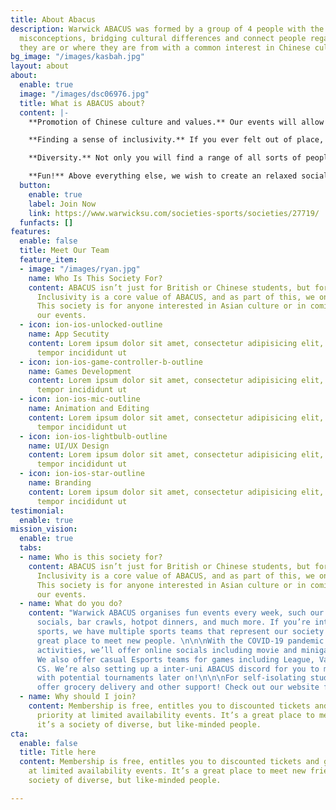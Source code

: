 ```yaml
---
title: About Abacus
description: Warwick ABACUS was formed by a group of 4 people with the aim of reducing
  misconceptions, bridging cultural differences and connect people regardless of who
  they are or where they are from with a common interest in Chinese culture.
bg_image: "/images/kasbah.jpg"
layout: about
about:
  enable: true
  image: "/images/dsc06976.jpg"
  title: What is ABACUS about?
  content: |-
    **Promotion of Chinese culture and values.** Our events will allow you to experience this age old culture rich of unique fascinating traditions.

    **Finding a sense of inclusivity.** If you ever felt out of place, you may just be able to find like-minded people who will understand you. We are a close community and we try to accommodate everyone with common interests. You will likely build bonds for life and create a home away from home!

    **Diversity.** Not only you will find a range of all sorts of people with incredible international mindsets, yet woven together through the influence of a Chinese background. Nevertheless, we can also cater anyone with even the mildest interests in Chinese culture.

    **Fun!** Above everything else, we wish to create an relaxed social environment for everyone to create cheerful memories and ever lasting relationships in the society.
  button:
    enable: true
    label: Join Now
    link: https://www.warwicksu.com/societies-sports/societies/27719/
  funfacts: []
features:
  enable: false
  title: Meet Our Team
  feature_item:
  - image: "/images/ryan.jpg"
    name: Who Is This Society For?
    content: ABACUS isn’t just for British or Chinese students, but for everyone!
      Inclusivity is a core value of ABACUS, and as part of this, we only speak english.
      This society is for anyone interested in Asian culture or in coming to any of
      our events.
  - icon: ion-ios-unlocked-outline
    name: App Secutity
    content: Lorem ipsum dolor sit amet, consectetur adipisicing elit, sed do eiusmod
      tempor incididunt ut
  - icon: ion-ios-game-controller-b-outline
    name: Games Development
    content: Lorem ipsum dolor sit amet, consectetur adipisicing elit, sed do eiusmod
      tempor incididunt ut
  - icon: ion-ios-mic-outline
    name: Animation and Editing
    content: Lorem ipsum dolor sit amet, consectetur adipisicing elit, sed do eiusmod
      tempor incididunt ut
  - icon: ion-ios-lightbulb-outline
    name: UI/UX Design
    content: Lorem ipsum dolor sit amet, consectetur adipisicing elit, sed do eiusmod
      tempor incididunt ut
  - icon: ion-ios-star-outline
    name: Branding
    content: Lorem ipsum dolor sit amet, consectetur adipisicing elit, sed do eiusmod
      tempor incididunt ut
testimonial:
  enable: true
mission_vision:
  enable: true
  tabs:
  - name: Who is this society for?
    content: ABACUS isn’t just for British or Chinese students, but for everyone!
      Inclusivity is a core value of ABACUS, and as part of this, we only speak english.
      This society is for anyone interested in Asian culture or in coming to any of
      our events.
  - name: What do you do?
    content: "Warwick ABACUS organises fun events every week, such our “Boba and Chill”
      socials, bar crawls, hotpot dinners, and much more. If you’re interested in
      sports, we have multiple sports teams that represent our society that are another
      great place to meet new people. \n\n\nWith the COVID-19 pandemic limiting in-person
      activities, we’ll offer online socials including movie and minigame nights.
      We also offer casual Esports teams for games including League, Valorant, and
      CS. We’re also setting up a inter-uni ABACUS discord for you to meet more people,
      with potential tournaments later on!\n\n\nFor self-isolating students, we also
      offer grocery delivery and other support! Check out our website for more details."
  - name: Why should I join?
    content: Membership is free, entitles you to discounted tickets and gives you
      priority at limited availability events. It’s a great place to meet new friends,
      it’s a society of diverse, but like-minded people.
cta:
  enable: false
  title: Title here
  content: Membership is free, entitles you to discounted tickets and gives you priority
    at limited availability events. It’s a great place to meet new friends, it’s a
    society of diverse, but like-minded people.

---
```

